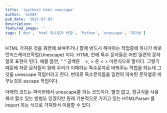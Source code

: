 ```yaml
---
title: '(python) html unescape'
author: 'ash84'
pub_date: '2015-07-03'
description: ''
featured_image: ''
tags: ['dev', 'html 특수문자 변환', 'Python', 'unescape', '파이썬']
---
```



<span style="font-size: 11pt;">HTML 가져온 것을 화면에 보여주거나 할때 반드시 해야하는 작업중에 하나가 바로 언이스케이프작업(Unescape) 이다. HTML 안에 특수 문자들은 어떤 일련의 문자열로 표현이 된다. 예를 들면, ” ” 공백은    <, > 은 < > 이런식으로 말이다. 그렇기 때문에 저런 문자들이 원래 우리가 이해하는 특수문자로 바꿔주는 작업을 하는데 그것을 unescape 작업이라고 한다. 반대로 특수문자들을 일련의 약속된 문자열로 바꾸는것은 escape 작업이다. </span>

<span style="font-size: 11pt;">아래의 코드는 파이썬에서 unescape를 하는 코드이다. 별것 없고, 정규식을 사용해서 할수 있는 방법도 있겠지만 원래 기본적으로 가지고 있는 HTMLParser 를 import 하는 식으로 가져와서 이용할 수 있다. </span>

<script src="https://gist.github.com/AhnSeongHyun/5982015.js"></script>



